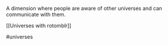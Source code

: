 A dimension where people are aware of other universes and can communicate with them.

[[Universes with rotomblr]]

#universes 